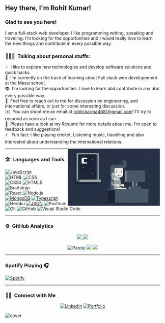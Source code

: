 ## Hey there, I'm Rohit Kumar!  

### Glad to see you here!

I am a full-stack web developer. I like programming writing, speaking and traveling.
I’m looking for the opportunities and I would really love to learn the new things and contribute in every possible way.

### 👨🏻‍💻 &nbsp;Talking about personal stuffs:

💡 &nbsp;I like to explore new technologies and develop software solutions and quick hacks.  
🌱 &nbsp;I’m currently on the track of learning about Full stack web developement at the Masai school.  
📚 &nbsp;I’m looking for the opportunities. I love to learn abd contribute in any abd every possible way.  
💬 &nbsp;Feel free to reach out to me for discussion on engineering, and international affairs, or just for some 
      interesting discussion.  
✉️ &nbsp;You can shoot me an email at <a href="mailto:rohitsharma4681@gmail.com">rohitsharma4681@gmail.com!</a> I'll try to respond as soon as I can.  
📄 &nbsp;Please have a look at my [Résumé](https://drive.google.com/file/d/1mWHFQCdL8PcZXYp8lttgqMNo3MDEFrCX/view?usp=sharing) for more details about me. I'm open to feedback and suggestions!  
⚡️ &nbsp; Fun fact: I like playing cricket, Listening music, travelling and also interested about understanding the international relations.

<img alt="Night Coding" src="https://raw.githubusercontent.com/AVS1508/AVS1508/master/assets/Night-Coding.gif" align="right"/>

---

### 🛠 &nbsp;Languages and Tools

![JavaScript](https://img.shields.io/badge/-JavaScript-333333?style=flat&logo=javascript)  
![HTML](https://img.shields.io/badge/-HTML-333333?style=flat&logo=HTML5)
![CSS](https://img.shields.io/badge/-CSS-333333?style=flat&logo=CSS3&logoColor=1572B6)  
![CSS3](https://img.shields.io/badge/-CSS3-333333?style=flat-square&logo=css3)
![HTML5](https://img.shields.io/badge/-HTML5-333333?style=flat&logo=HTML5)
![Bootstrap](https://img.shields.io/badge/-Bootstrap-333333?style=flat&logo=bootstrap&logoColor=563D7C)  
![React](https://img.shields.io/badge/-React-333333?style=flat&logo=react)
![Node.js](https://img.shields.io/badge/-Node.js-333333?style=flat&logo=node.js)
[![MongoDB](https://img.shields.io/badge/-MongoDB-333333?style=flat&logo=mongodb&link=https://github.com/BRdhanani)](https://gitlab.com/BRdhanani) 
[![Typescript](https://img.shields.io/badge/-TypeScript-333333?style=flat&logo=typescript&link=https://github.com/BRdhanani)](https://github.com/BRdhanani)  
![Heroku](https://img.shields.io/badge/-Heroku-333333?style=flat&logo=heroku)
[![JSON](https://img.shields.io/badge/-json-333333?style=flat&logo=json&link=https://github.com/BRdhanani)](https://github.com/BRdhanani)
![Postman](https://img.shields.io/badge/-Postman-333333?style=flat&logo=postman)  
![Git](https://img.shields.io/badge/-Git-333333?style=flat&logo=git)
![GitHub](https://img.shields.io/badge/-GitHub-333333?style=flat&logo=github)
![Visual Studio Code](https://img.shields.io/badge/-Visual%20Studio%20Code-333333?style=flat&logo=visual-studio-code&logoColor=007ACC)

---

### ⚙️ &nbsp;GitHub Analytics

<p align="center">
<a href="https://github.com/rohit0985">
  <img height="180em" src="https://github-readme-stats-eight-theta.vercel.app/api?username=rohit0985&show_icons=true&theme=buefy&include_all_commits=true&count_private=true"/>
  <img height="180em" src="https://github-readme-stats-eight-theta.vercel.app/api/top-langs/?username=rohit0985&layout=compact&langs_count=8&theme=buefy"/>
</a>
</p>

<p align="center">
  <img src="https://komarev.com/ghpvc/?username=rohit0985" alt="Parply" />
    <a href="https://github.com/Parply/"><img src="https://img.shields.io/github/followers/rohit0985?style=flat-square?color=%234CC61E&label=GitHub%20Followers%20"/></a>
  <a href="https://github.com/Parply/"><img src="https://img.shields.io/github/last-commit/rohit0985/rohit0985?style=flat-square?color=red&label=Last%20Updated%20"/></a>
</p>

---

### Spotify Playing 🎧
[![Spotify](https://novatorem.visualbean.vercel.app/api/spotify)](https://open.spotify.com/user/1112981871)

---
<!-- 
### YT Videos
---

### Blogs posts


--- -->

### 🤝🏻 &nbsp;Connect with Me 

<p align="center">
<a href="https://www.linkedin.com/in/rohit-kumar-70622123a/"><img alt="LinkedIn" src="https://img.shields.io/badge/linkedIn-Rohit%20Kumar-blue"></a>
<a href="https://rohit0985.github.io/"><img alt="Portfolio" src="https://img.shields.io/badge/Portfolio-github.io-red"></a>
</p>


<img width="100%" height = "270em" src="https://kentsustainability.co.uk/wp-content/uploads/2019/08/KS-1.gif" alt="cover" />


